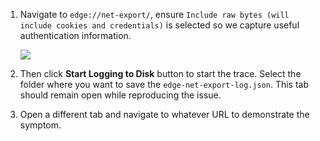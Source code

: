 1. Navigate to `edge://net-export/`, ensure `Include raw bytes (will include cookies and credentials)` is selected so we capture useful authentication information.

    ![](https://joji.blob.core.windows.net/recipe/edge-netexport-1.png)

2. Then click **Start Logging to Disk** button to start the trace. Select the folder where you want to save the `edge-net-export-log.json`. This tab should remain open while reproducing the issue.
3. Open a different tab and navigate to whatever URL to demonstrate the symptom.
